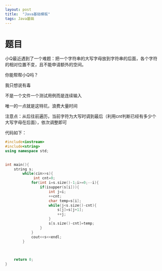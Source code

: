 ```yaml
---
layout: post
title:  "Java基础模板"
tags: Java基础
---
```

# 题目

小Q最近遇到了一个难题：把一个字符串的大写字母放到字符串的后面，各个字符的相对位置不变，且不能申请额外的空间。

 你能帮帮小Q吗？ 





我只想说有毒

不是一个文件一个测试用例而是连续输入

唯一的一点就是这特坑，浪费大量时间

注意点：从后往前遍历，当前字符为大写时调到最后（利用cnt判断已经有多少个大写字母在后面），依次调整即可

代码如下：

```c++
#include<iostream>
#include<string>
using namespace std;
 
 
int main(){
    string s;
        while(cin>>s){
             int cnt=0;
            for(int i=s.size()-1;i>=0;--i){
                if(isupper(s[i])){
                    int j=i;
                    ++cnt;
                    char temp=s[i];
                    while(j<s.size()-cnt){
                        s[j]=s[j+1];
                        ++j;
                    }
                    s[s.size()-cnt]=temp;
                }
            }
            cout<<s<<endl;
        }
        
     
     
    return 0;
}
```

